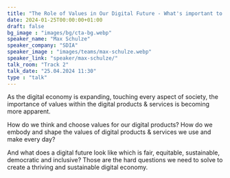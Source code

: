 ```yaml
---
title: "The Role of Values in Our Digital Future - What's important to us and how do we embed values in our digital products? 🇬🇧"
date: 2024-01-25T00:00:00+01:00
draft: false
bg_image : "images/bg/cta-bg.webp"
speaker_name: "Max Schulze"
speaker_company: "SDIA"
speaker_image : "images/teams/max-schulze.webp"
speaker_link: "speaker/max-schulze/"
talk_room: "Track 2"
talk_date: "25.04.2024 11:30"
type : "talk"
---
```


As the digital economy is expanding, touching every aspect of society, the importance of values within the digital products & services is becoming more apparent. 

How do we think and choose values for our digital products? How do we embody and shape the values of digital products & services we use and make every day? 

And what does a digital future look like which is fair, equitable, sustainable, democratic and inclusive? Those are the hard questions we need to solve to create a thriving and sustainable digital economy.

